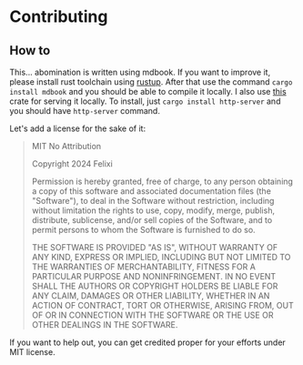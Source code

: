 # Contributing

## How to
This... abomination is written using mdbook. If you want to improve
it, please install rust toolchain using [rustup](https://rustup.rs/).
After that use the command `cargo install mdbook` and you should be able to
compile it locally. I also use [this](https://crates.io/crates/http-server)
crate for serving it locally. To install, just `cargo install http-server`
and you should have `http-server` command.

Let's add a license for the sake of it:

> MIT No Attribution
>
> Copyright 2024 Felixi
> 
> Permission is hereby granted, free of charge, to any person obtaining a copy of this
> software and associated documentation files (the "Software"), to deal in the Software
> without restriction, including without limitation the rights to use, copy, modify,
> merge, publish, distribute, sublicense, and/or sell copies of the Software, and to
> permit persons to whom the Software is furnished to do so.
> 
> THE SOFTWARE IS PROVIDED "AS IS", WITHOUT WARRANTY OF ANY KIND, EXPRESS OR IMPLIED,
> INCLUDING BUT NOT LIMITED TO THE WARRANTIES OF MERCHANTABILITY, FITNESS FOR A
> PARTICULAR PURPOSE AND NONINFRINGEMENT. IN NO EVENT SHALL THE AUTHORS OR COPYRIGHT
> HOLDERS BE LIABLE FOR ANY CLAIM, DAMAGES OR OTHER LIABILITY, WHETHER IN AN ACTION
> OF CONTRACT, TORT OR OTHERWISE, ARISING FROM, OUT OF OR IN CONNECTION WITH THE
> SOFTWARE OR THE USE OR OTHER DEALINGS IN THE SOFTWARE.

If you want to help out, you can get credited proper for your efforts under MIT
license.
